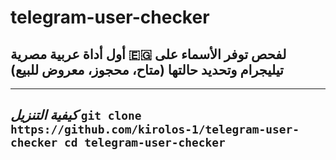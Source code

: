 # telegram-user-checker
أول أداة عربية مصرية 🇪🇬 لفحص توفر الأسماء على تيليجرام وتحديد حالتها (متاح، محجوز، معروض للبيع)
----------------------------------------

----------------------------------------
***كيفية التنزيل***
`git clone https://github.com/kirolos-1/telegram-user-checker
cd telegram-user-checker`
----------------------------------------
